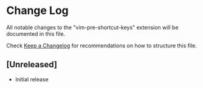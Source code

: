 # Change Log

All notable changes to the "vim-pre-shortcut-keys" extension will be documented in this file.

Check [Keep a Changelog](http://keepachangelog.com/) for recommendations on how to structure this file.

## [Unreleased]

- Initial release
